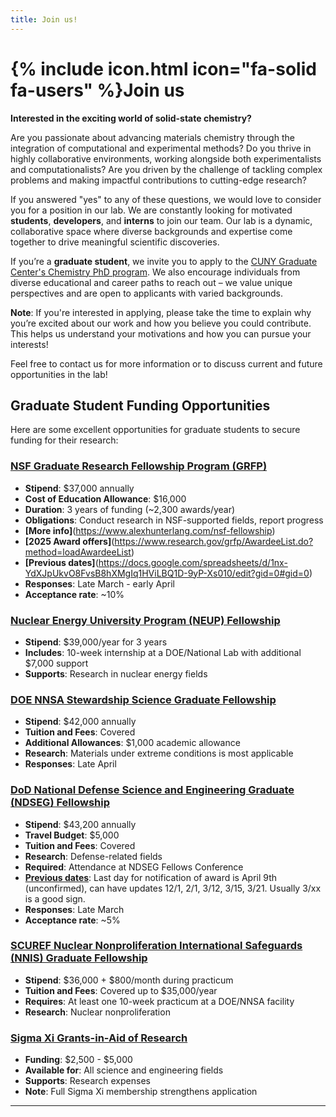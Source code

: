 ```yaml
---
title: Join us!
---
```


# {% include icon.html icon="fa-solid fa-users" %}Join us

**Interested in the exciting world of solid-state chemistry?**

Are you passionate about advancing materials chemistry through the integration of computational and experimental methods? Do you thrive in highly collaborative environments, working alongside both experimentalists and computationalists? Are you driven by the challenge of tackling complex problems and making impactful contributions to cutting-edge research?

If you answered "yes" to any of these questions, we would love to consider you for a position in our lab. We are constantly looking for motivated **students**, **developers**, and **interns** to join our team. Our lab is a dynamic, collaborative space where diverse backgrounds and expertise come together to drive meaningful scientific discoveries.

If you’re a **graduate student**, we invite you to apply to the [CUNY Graduate Center's Chemistry PhD program](https://www.gc.cuny.edu/chemistry). We also encourage individuals from diverse educational and career paths to reach out – we value unique perspectives and are open to applicants with varied backgrounds.

**Note**: If you're interested in applying, please take the time to explain why you’re excited about our work and how you believe you could contribute. This helps us understand your motivations and how you can pursue your interests!

Feel free to contact us for more information or to discuss current and future opportunities in the lab!

## Graduate Student Funding Opportunities

Here are some excellent opportunities for graduate students to secure funding for their research:

### [NSF Graduate Research Fellowship Program (GRFP)](https://www.nsfgrfp.org/)
- **Stipend**: $37,000 annually  
- **Cost of Education Allowance**: $16,000  
- **Duration**: 3 years of funding (~2,300 awards/year)  
- **Obligations**: Conduct research in NSF-supported fields, report progress  
- **[More info]**(https://www.alexhunterlang.com/nsf-fellowship)
- **[2025 Award offers]**(https://www.research.gov/grfp/AwardeeList.do?method=loadAwardeeList)
- **[Previous dates]**(https://docs.google.com/spreadsheets/d/1nx-YdXJpUkvO8FvsB8hXMgIq1HViLBQ1D-9yP-Xs010/edit?gid=0#gid=0)
- **Responses**: Late March - early April
- **Acceptance rate**: ~10% 

### [Nuclear Energy University Program (NEUP) Fellowship](https://www.energy.gov/neup)
- **Stipend**: $39,000/year for 3 years  
- **Includes**: 10-week internship at a DOE/National Lab with additional $7,000 support  
- **Supports**: Research in nuclear energy fields  

### [DOE NNSA Stewardship Science Graduate Fellowship](https://www.nnsa.energy.gov/funding-opportunities)
- **Stipend**: $42,000 annually  
- **Tuition and Fees**: Covered  
- **Additional Allowances**: $1,000 academic allowance  
- **Research**: Materials under extreme conditions is most applicable
- **Responses**: Late April

### [DoD National Defense Science and Engineering Graduate (NDSEG) Fellowship](https://ndseg.asee.org/)
- **Stipend**: $43,200 annually  
- **Travel Budget**: $5,000  
- **Tuition and Fees**: Covered  
- **Research**: Defense-related fields  
- **Required**: Attendance at NDSEG Fellows Conference  
- **[Previous dates](https://docs.google.com/spreadsheets/d/1HHwP8Zyh8W24HRUh5WnObRExb24JhN5ZLTa7p5Q8CkI/edit?gid=0#gid=0)**: Last day for notification of award is April 9th (unconfirmed), can have updates 12/1, 2/1, 3/12, 3/15, 3/21. Usually 3/xx is a good sign.  
- **Responses**: Late March  
- **Acceptance rate**: ~5%

### [SCUREF Nuclear Nonproliferation International Safeguards (NNIS) Graduate Fellowship](https://www.scuref.org/)
- **Stipend**: $36,000 + $800/month during practicum  
- **Tuition and Fees**: Covered up to $35,000/year  
- **Requires**: At least one 10-week practicum at a DOE/NNSA facility  
- **Research**: Nuclear nonproliferation  

### [Sigma Xi Grants-in-Aid of Research](https://www.sigmaxi.org/)
- **Funding**: $2,500 - $5,000  
- **Available for**: All science and engineering fields  
- **Supports**: Research expenses  
- **Note**: Full Sigma Xi membership strengthens application  

---